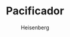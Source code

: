---
layout: post
author: Heisenberg
category: Séries
post_date: 2022-04-15
post_modified: 2022-04-15
title: Pacificador
description: 'A série explorará as origens do Pacificador, um homem que acredita na paz a qualquer custo - não importa quantas pessoas ele tenha que matar para obtê-la.'
poster_path: /uEN0BR0nz9GB5dCmBuxsxC7cd7n.jpg
tmdb_id: 110492
imdb_id: tt13146488
runtime: 46
release_date: 2022
genres:
  - Ação
  - Comédia
  - Drama
  - Ficção científica
casts:
  - John Cena
  - Danielle Brooks
  - Freddie Stroma
  - Chukwudi Iwuji
  - Jennifer Holland
  - Steve Agee
crews:
  - James Gunn
trailer: aRHeECoV8Vk
certification: 16
adult: false
vote_average: 8.5
vote_count: 1571
qualitys:
  - 1080p
  - 720p
audios:
  - Dual Áudio
  - Português
  - Inglês
extensions:
  - mkv
  - mp4
---